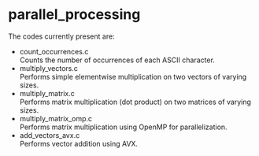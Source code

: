 # parallel_processing

The codes currently present are:

* count_occurrences.c  
    Counts the number of occurrences of each ASCII character.
* multiply_vectors.c  
    Performs simple elementwise multiplication on two vectors of varying sizes.
* multiply_matrix.c  
    Performs matrix multiplication (dot product) on two matrices of varying sizes.
* multiply_matrix_omp.c  
    Performs matrix multiplication using OpenMP for parallelization.
* add_vectors_avx.c  
    Performs vector addition using AVX.